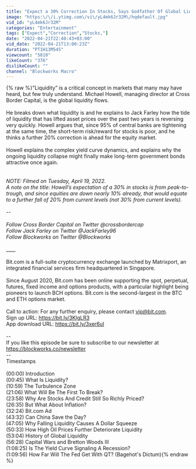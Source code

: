 ```yaml
---
title: "Expect a 30% Correction In Stocks, Says Godfather Of Global Liquidity | Michael Howell"
image: "https:\/\/i.ytimg.com\/vi\/yL4mk6Jr32M\/hqdefault.jpg"
vid_id: "yL4mk6Jr32M"
categories: "Entertainment"
tags: ["Expect","Correction","Stocks,"]
date: "2022-04-21T22:40:43+03:00"
vid_date: "2022-04-21T13:00:23Z"
duration: "PT1H13M54S"
viewcount: "5810"
likeCount: "376"
dislikeCount: ""
channel: "Blockworks Macro"
---
```

{% raw %}&quot;Liquidity” is a critical concept in markets that many may have heard, but few truly understand. Michael Howell, managing director at Cross Border Capital, is the global liquidity flows.<br /><br />He breaks down what liquidity is and he explains to Jack Farley how the tide of liquidity that has lifted asset prices over the past two years is reversing very quickly. Howell argues that, since 95% of central banks are tightening at the same time, the short-term risk/reward for stocks is poor, and he thinks a further 20% correction is ahead for the equity market. <br /><br />Howell explains the complex yield curve dynamics, and explains why the ongoing liquidity collapse might finally make long-term government bonds attractive once again.<br />_<br /><br />NOTE: Filmed on Tuesday, April 19, 2022. <br />A note on the title: Howell’s expectation of a 30% in stocks is from peak-to-trough, and since equities are down nearly 10% already, that would equate to a further fall of 20% from current levels (not 30% from current levels).<br /><br />--<br /><br />Follow Cross Border Capital on Twitter @crossbordercap<br />Follow Jack Farley on Twitter @JackFarley96<br />Follow Blockworks on Twitter @Blockworks_<br /><br />____<br /><br />Bit.com is a full-suite cryptocurrency exchange launched by Matrixport, an integrated financial services firm headquartered in Singapore.<br /><br /> Since August 2020, Bit.com has been online supporting the spot, perpetual, futures, fixed income and options products, with a particular highlight being pioneers to launch BCH options. Bit.com is the second-largest in the BTC and ETH options market.<br /><br />Call to action: For any further enquiry, please contact vip@bit.com.<br />Sign up URL: <a rel="nofollow" target="blank" href="https://bit.ly/3KlgLR3">https://bit.ly/3KlgLR3</a><br />App download URL: <a rel="nofollow" target="blank" href="https://bit.ly/3xer6uI">https://bit.ly/3xer6uI</a><br /><br />--<br />If you like this episode be sure to subscribe to our newsletter at <a rel="nofollow" target="blank" href="https://blockworks.co/newsletter">https://blockworks.co/newsletter</a><br />--<br />Timestamps<br /><br />(00:00) Introduction<br />(00:45) What Is Liquidity? <br />(10:59) The Turbulence Zone<br />(21:06) What Will Be The First To Break?<br />(23:58) Why Are Stocks And Credit Still So Richly Priced?<br />(26:35) But What About Inflation?<br />(32:24) Bit.com Ad<br />(43:32) Can China Save the Day?<br />(47:05) Why Falling Liquidity Causes A Dollar Squeeze<br />(50:33) How High Oil Prices Further Deteriorate Liquidity<br />(53:04) History of Global Liquidity<br />(56:28) Capital Wars and Bretton Woods III<br />(1:08:25) Is The Yield Curve Signaling A Recession?<br />(1:09:56) How Far Will The Fed Get With QT? (Bagehot's Dictum){% endraw %}
